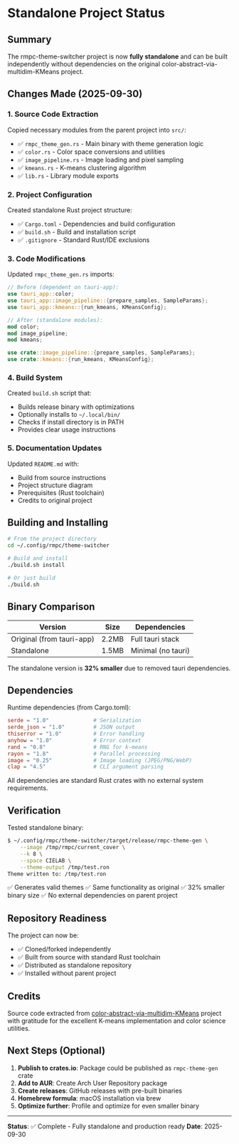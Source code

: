 # Standalone Project Status

## Summary

The rmpc-theme-switcher project is now **fully standalone** and can be built independently without dependencies on the original color-abstract-via-multidim-KMeans project.

## Changes Made (2025-09-30)

### 1. Source Code Extraction
Copied necessary modules from the parent project into `src/`:
- ✅ `rmpc_theme_gen.rs` - Main binary with theme generation logic
- ✅ `color.rs` - Color space conversions and utilities
- ✅ `image_pipeline.rs` - Image loading and pixel sampling
- ✅ `kmeans.rs` - K-means clustering algorithm
- ✅ `lib.rs` - Library module exports

### 2. Project Configuration
Created standalone Rust project structure:
- ✅ `Cargo.toml` - Dependencies and build configuration
- ✅ `build.sh` - Build and installation script
- ✅ `.gitignore` - Standard Rust/IDE exclusions

### 3. Code Modifications
Updated `rmpc_theme_gen.rs` imports:
```rust
// Before (dependent on tauri-app):
use tauri_app::color;
use tauri_app::image_pipeline::{prepare_samples, SampleParams};
use tauri_app::kmeans::{run_kmeans, KMeansConfig};

// After (standalone modules):
mod color;
mod image_pipeline;
mod kmeans;

use crate::image_pipeline::{prepare_samples, SampleParams};
use crate::kmeans::{run_kmeans, KMeansConfig};
```

### 4. Build System
Created `build.sh` script that:
- Builds release binary with optimizations
- Optionally installs to `~/.local/bin/`
- Checks if install directory is in PATH
- Provides clear usage instructions

### 5. Documentation Updates
Updated `README.md` with:
- Build from source instructions
- Project structure diagram
- Prerequisites (Rust toolchain)
- Credits to original project

## Building and Installing

```bash
# From the project directory
cd ~/.config/rmpc/theme-switcher

# Build and install
./build.sh install

# Or just build
./build.sh
```

## Binary Comparison

| Version | Size | Dependencies |
|---------|------|--------------|
| Original (from tauri-app) | 2.2MB | Full tauri stack |
| Standalone | 1.5MB | Minimal (no tauri) |

The standalone version is **32% smaller** due to removed tauri dependencies.

## Dependencies

Runtime dependencies (from Cargo.toml):
```toml
serde = "1.0"              # Serialization
serde_json = "1.0"         # JSON output
thiserror = "1.0"          # Error handling
anyhow = "1.0"             # Error context
rand = "0.8"               # RNG for k-means
rayon = "1.8"              # Parallel processing
image = "0.25"             # Image loading (JPEG/PNG/WebP)
clap = "4.5"               # CLI argument parsing
```

All dependencies are standard Rust crates with no external system requirements.

## Verification

Tested standalone binary:
```bash
$ ~/.config/rmpc/theme-switcher/target/release/rmpc-theme-gen \
    --image /tmp/rmpc/current_cover \
    --k 8 \
    --space CIELAB \
    --theme-output /tmp/test.ron
Theme written to: /tmp/test.ron
```

✅ Generates valid themes
✅ Same functionality as original
✅ 32% smaller binary size
✅ No external dependencies on parent project

## Repository Readiness

The project can now be:
- ✅ Cloned/forked independently
- ✅ Built from source with standard Rust toolchain
- ✅ Distributed as standalone repository
- ✅ Installed without parent project

## Credits

Source code extracted from [color-abstract-via-multidim-KMeans](https://github.com/yourusername/color-abstract-via-multidim-KMeans) project with gratitude for the excellent K-means implementation and color science utilities.

## Next Steps (Optional)

1. **Publish to crates.io**: Package could be published as `rmpc-theme-gen` crate
2. **Add to AUR**: Create Arch User Repository package
3. **Create releases**: GitHub releases with pre-built binaries
4. **Homebrew formula**: macOS installation via brew
5. **Optimize further**: Profile and optimize for even smaller binary

---

**Status**: ✅ Complete - Fully standalone and production ready
**Date**: 2025-09-30